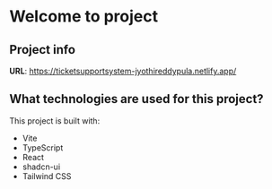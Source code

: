 # Welcome to  project

## Project info

**URL**: https://ticketsupportsystem-jyothireddypula.netlify.app/



## What technologies are used for this project?

This project is built with:

- Vite
- TypeScript
- React
- shadcn-ui
- Tailwind CSS



